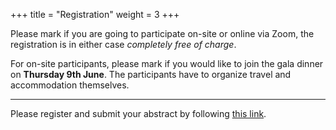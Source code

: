 +++
title = "Registration"
weight = 3
+++

Please mark if you are going to participate on-site or online via Zoom, the
registration is in either case *completely free of charge*. 

For on-site participants, please mark if you would like to join the gala dinner
on **Thursday 9th June**. The participants have to organize travel and
accommodation themselves.

<!--You can submit your abstract by e-mailing it directly to [Stefano Battaglia](mailto:stefano.battaglia@kemi.uu.se)-->

*****

Please register and submit your abstract by following <a href="https://events.prace-ri.eu/event/1376/registrations/1021" target="_blank">this link</a>.
